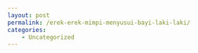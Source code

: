 ```yaml
---
layout: post
permalink: /erek-erek-mimpi-menyusui-bayi-laki-laki/
categories:
    - Uncategorized
---
```


